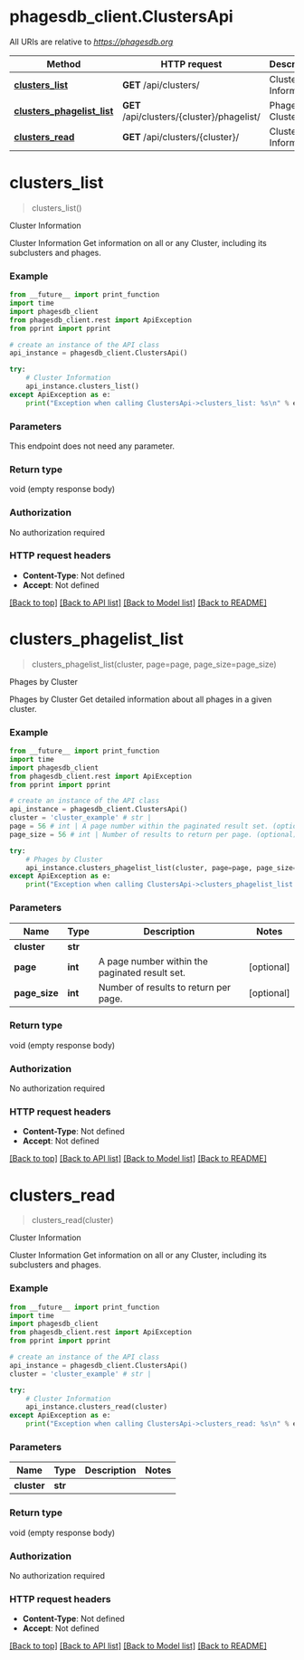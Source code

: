 # phagesdb_client.ClustersApi

All URIs are relative to *https://phagesdb.org*

Method | HTTP request | Description
------------- | ------------- | -------------
[**clusters_list**](ClustersApi.md#clusters_list) | **GET** /api/clusters/ | Cluster Information
[**clusters_phagelist_list**](ClustersApi.md#clusters_phagelist_list) | **GET** /api/clusters/{cluster}/phagelist/ | Phages by Cluster
[**clusters_read**](ClustersApi.md#clusters_read) | **GET** /api/clusters/{cluster}/ | Cluster Information


# **clusters_list**
> clusters_list()

Cluster Information

Cluster Information  Get information on all or any Cluster, including its subclusters and phages.

### Example
```python
from __future__ import print_function
import time
import phagesdb_client
from phagesdb_client.rest import ApiException
from pprint import pprint

# create an instance of the API class
api_instance = phagesdb_client.ClustersApi()

try:
    # Cluster Information
    api_instance.clusters_list()
except ApiException as e:
    print("Exception when calling ClustersApi->clusters_list: %s\n" % e)
```

### Parameters
This endpoint does not need any parameter.

### Return type

void (empty response body)

### Authorization

No authorization required

### HTTP request headers

 - **Content-Type**: Not defined
 - **Accept**: Not defined

[[Back to top]](#) [[Back to API list]](../README.md#documentation-for-api-endpoints) [[Back to Model list]](../README.md#documentation-for-models) [[Back to README]](../README.md)

# **clusters_phagelist_list**
> clusters_phagelist_list(cluster, page=page, page_size=page_size)

Phages by Cluster

Phages by Cluster  Get detailed information about all phages in a given cluster.

### Example
```python
from __future__ import print_function
import time
import phagesdb_client
from phagesdb_client.rest import ApiException
from pprint import pprint

# create an instance of the API class
api_instance = phagesdb_client.ClustersApi()
cluster = 'cluster_example' # str | 
page = 56 # int | A page number within the paginated result set. (optional)
page_size = 56 # int | Number of results to return per page. (optional)

try:
    # Phages by Cluster
    api_instance.clusters_phagelist_list(cluster, page=page, page_size=page_size)
except ApiException as e:
    print("Exception when calling ClustersApi->clusters_phagelist_list: %s\n" % e)
```

### Parameters

Name | Type | Description  | Notes
------------- | ------------- | ------------- | -------------
 **cluster** | **str**|  | 
 **page** | **int**| A page number within the paginated result set. | [optional] 
 **page_size** | **int**| Number of results to return per page. | [optional] 

### Return type

void (empty response body)

### Authorization

No authorization required

### HTTP request headers

 - **Content-Type**: Not defined
 - **Accept**: Not defined

[[Back to top]](#) [[Back to API list]](../README.md#documentation-for-api-endpoints) [[Back to Model list]](../README.md#documentation-for-models) [[Back to README]](../README.md)

# **clusters_read**
> clusters_read(cluster)

Cluster Information

Cluster Information  Get information on all or any Cluster, including its subclusters and phages.

### Example
```python
from __future__ import print_function
import time
import phagesdb_client
from phagesdb_client.rest import ApiException
from pprint import pprint

# create an instance of the API class
api_instance = phagesdb_client.ClustersApi()
cluster = 'cluster_example' # str | 

try:
    # Cluster Information
    api_instance.clusters_read(cluster)
except ApiException as e:
    print("Exception when calling ClustersApi->clusters_read: %s\n" % e)
```

### Parameters

Name | Type | Description  | Notes
------------- | ------------- | ------------- | -------------
 **cluster** | **str**|  | 

### Return type

void (empty response body)

### Authorization

No authorization required

### HTTP request headers

 - **Content-Type**: Not defined
 - **Accept**: Not defined

[[Back to top]](#) [[Back to API list]](../README.md#documentation-for-api-endpoints) [[Back to Model list]](../README.md#documentation-for-models) [[Back to README]](../README.md)

